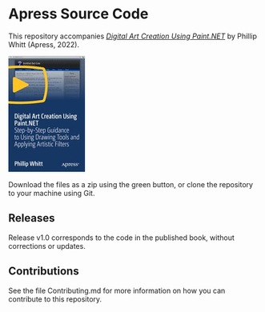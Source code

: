 # Apress Source Code

This repository accompanies [*Digital Art Creation Using Paint.NET*](https://link.springer.com/book/10.1007/978-1-4842-8283-0) by Phillip Whitt (Apress, 2022).

[comment]: #cover
![Cover image](9781484282830.jpg)

Download the files as a zip using the green button, or clone the repository to your machine using Git.

## Releases

Release v1.0 corresponds to the code in the published book, without corrections or updates.

## Contributions

See the file Contributing.md for more information on how you can contribute to this repository.